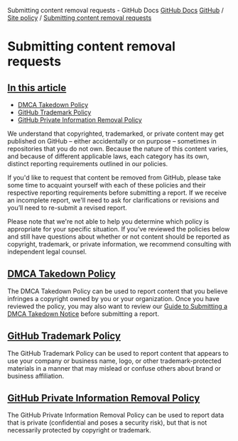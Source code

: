Submitting content removal requests - GitHub Docs
[GitHub Docs](/en)
[GitHub](/en/github)
/
[Site policy](/en/github/site-policy)
/
[Submitting content removal requests](/en/github/site-policy/submitting-content-removal-requests)

# Submitting content removal requests

## [In this article](#in-this-article)
- [DMCA Takedown Policy](/en/articles/dmca-takedown-policy)
- [GitHub Trademark Policy](/en/articles/github-trademark-policy)
- [GitHub Private Information Removal Policy](/en/github/site-policy/github-private-information-removal-policy)

We understand that copyrighted, trademarked, or private content may get published on GitHub – either accidentally or on purpose – sometimes in repositories that you do not own. Because the nature of this content varies, and because of different applicable laws, each category has its own, distinct reporting requirements outlined in our policies.

If you'd like to request that content be removed from GitHub, please take some time to acquaint yourself with each of these policies and their respective reporting requirements before submitting a report. If we receive an incomplete report, we'll need to ask for clarifications or revisions and you’ll need to re-submit a revised report.

Please note that we're not able to help you determine which policy is appropriate for your specific situation. If you’ve reviewed the policies below and still have questions about whether or not content should be reported as copyright, trademark, or private information, we recommend consulting with independent legal counsel.

## [DMCA Takedown Policy](/en/articles/dmca-takedown-policy)

The DMCA Takedown Policy can be used to report content that you believe infringes a copyright owned by you or your organization. Once you have reviewed the policy, you may also want to review our
[Guide to Submitting a DMCA Takedown Notice](/en/articles/guide-to-submitting-a-dmca-takedown-notice)
before submitting a report.

## [GitHub Trademark Policy](/en/articles/github-trademark-policy)

The GitHub Trademark Policy can be used to report content that appears to use your company or business name, logo, or other trademark-protected materials in a manner that may mislead or confuse others about brand or business affiliation.

## [GitHub Private Information Removal Policy](/en/github/site-policy/github-private-information-removal-policy)

The GitHub Private Information Removal Policy can be used to report data that is private (confidential and poses a security risk), but that is not necessarily protected by copyright or trademark.
